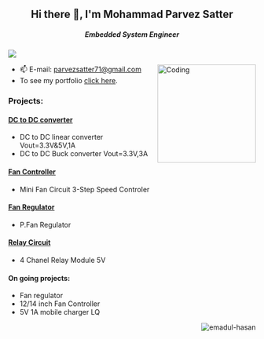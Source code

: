 <h2 align="center"> Hi there 👋, I'm Mohammad Parvez Satter</h2>

<h5 align="center">Embedded System Engineer </h5>

![](https://komarev.com/ghpvc/?username=emadul-hasan&color=blueviolet)

<img align="right" alt="Coding" width="200" src="https://user-images.githubusercontent.com/56286558/213905300-116e9c52-a77f-4d3d-9040-00535d7395c2.gif">

- 📫 E-mail: parvezsatter71@gmail.com
- To see my portfolio <a href="https://github.com/Parvez-Satter/Portfolio" target="_blank">click here</a>.

<h3 align="left">Projects:</h3>

<h4 align="left"><a href="https://github.com/Parvez-Satter/Portfolio?tab=readme-ov-file#dc-to-dc--converter" target="_blank">DC to DC converter</a> </h4>
<ul align="left">
  <li>DC to DC linear converter Vout=3.3V&5V,1A </li>
  <li>DC to DC Buck converter Vout=3.3V,3A </li>
</ul>

<h4 align="left"><a href="https://github.com/Parvez-Satter/Portfolio/blob/main/README.md#fan-controller" target="_blank">Fan Controller</a> </h4>
<ul align="left">
  <li>Mini Fan Circuit 3-Step Speed Controler</li>
</ul>

<h4 align="left"><a href="https://github.com/Parvez-Satter/Portfolio/blob/main/README.md#fan-regulator" target="_blank">Fan Regulator</a> </h4>
<ul align="left">
  <li>P.Fan Regulator </li>
</ul>

<h4 align="left"><a href="https://github.com/Parvez-Satter/Portfolio/blob/main/README.md#relay-circuit" target="_blank">Relay Circuit</a> </h4>
<ul align="left">
  <li>4 Chanel Relay Module 5V</li>
</ul>


<h4 align="left">On going projects:</h4>
<ul align="left">
  <li>Fan regulator</li>
  <li>12/14 inch Fan Controller</li>
  <li>5V 1A mobile charger LQ</li>
</ul>

<p><img align="right" src="https://github-readme-stats.vercel.app/api/top-langs?username=emadul-hasan&show_icons=true&locale=en&layout=compact" alt="emadul-hasan" /></p>
